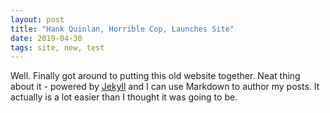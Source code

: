 ```yaml
---
layout: post
title: "Hank Quinlan, Horrible Cop, Launches Site"
date: 2019-04-30
tags: site, new, test
---
```


Well. Finally got around to putting this old website together. Neat thing about it - powered by [Jekyll](http://jekyllrb.com) and I can use Markdown to author my posts. It actually is a lot easier than I thought it was going to be.